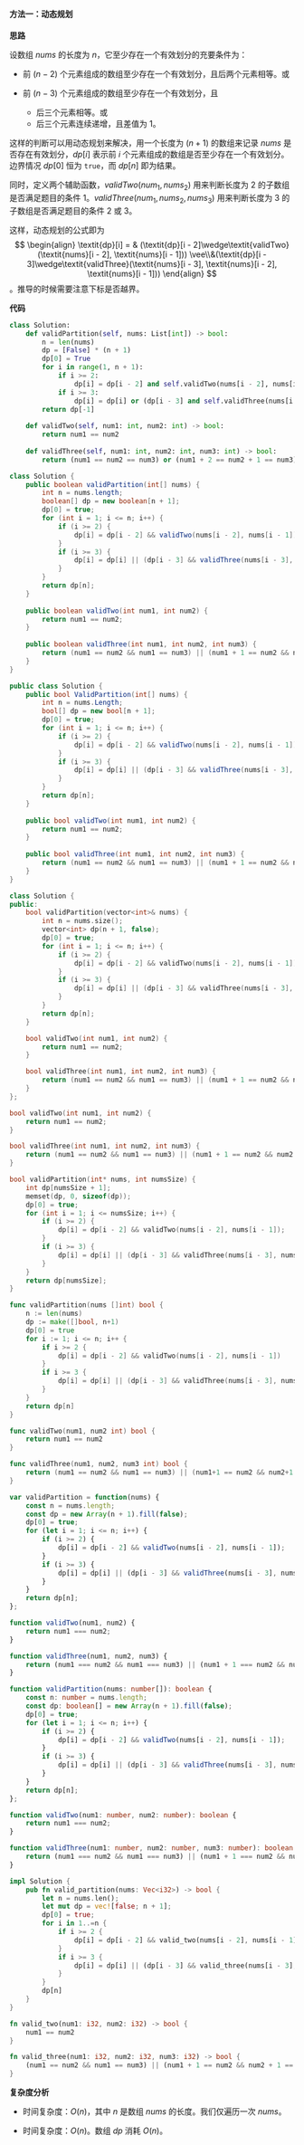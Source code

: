 #### 方法一：动态规划

**思路**

设数组 $\textit{nums}$ 的长度为 $n$，它至少存在一个有效划分的充要条件为：

- 前 $(n-2)$ 个元素组成的数组至少存在一个有效划分，且后两个元素相等。或
- 前 $(n-3)$ 个元素组成的数组至少存在一个有效划分，且

    - 后三个元素相等。或
    - 后三个元素连续递增，且差值为 $1$。

这样的判断可以用动态规划来解决，用一个长度为 $(n+1)$ 的数组来记录 $\textit{nums}$ 是否存在有效划分，$\textit{dp}[i]$ 表示前 $i$ 个元素组成的数组是否至少存在一个有效划分。边界情况 $dp[0]$ 恒为 $\texttt{true}$，而 $dp[n]$ 即为结果。

同时，定义两个辅助函数，$\textit{validTwo}(\textit{num}_1, \textit{nums}_2)$ 用来判断长度为 $2$ 的子数组是否满足题目的条件 $1$。$\textit{validThree}(\textit{num}_1, \textit{nums}_2, \textit{nums}_3)$ 用来判断长度为 $3$ 的子数组是否满足题目的条件 $2$ 或 $3$。

这样，动态规划的公式即为 
$$
\begin{align}
\textit{dp}[i]  = 
& (\textit{dp}[i - 2]\wedge\textit{validTwo}(\textit{nums}[i - 2], \textit{nums}[i - 1]))
\vee\\&(\textit{dp}[i - 3]\wedge\textit{validThree}(\textit{nums}[i - 3], \textit{nums}[i - 2], \textit{nums}[i - 1]))
\end{align}
$$
。推导的时候需要注意下标是否越界。

**代码**

```Python [sol1-Python3]
class Solution:
    def validPartition(self, nums: List[int]) -> bool:
        n = len(nums)
        dp = [False] * (n + 1)
        dp[0] = True
        for i in range(1, n + 1):
            if i >= 2:
                dp[i] = dp[i - 2] and self.validTwo(nums[i - 2], nums[i - 1])
            if i >= 3:
                dp[i] = dp[i] or (dp[i - 3] and self.validThree(nums[i - 3], nums[i - 2], nums[i - 1]))
        return dp[-1]
    
    def validTwo(self, num1: int, num2: int) -> bool:
        return num1 == num2
    
    def validThree(self, num1: int, num2: int, num3: int) -> bool:
        return (num1 == num2 == num3) or (num1 + 2 == num2 + 1 == num3)
```

```Java [sol1-Java]
class Solution {
    public boolean validPartition(int[] nums) {
        int n = nums.length;
        boolean[] dp = new boolean[n + 1];
        dp[0] = true;
        for (int i = 1; i <= n; i++) {
            if (i >= 2) {
                dp[i] = dp[i - 2] && validTwo(nums[i - 2], nums[i - 1]);
            }
            if (i >= 3) {
                dp[i] = dp[i] || (dp[i - 3] && validThree(nums[i - 3], nums[i - 2], nums[i - 1]));
            }
        }
        return dp[n];
    }
    
    public boolean validTwo(int num1, int num2) {
        return num1 == num2;
    }
    
    public boolean validThree(int num1, int num2, int num3) {
        return (num1 == num2 && num1 == num3) || (num1 + 1 == num2 && num2 + 1 == num3);
    }
}
```

```C# [sol1-C#]
public class Solution {
    public bool ValidPartition(int[] nums) {
        int n = nums.Length;
        bool[] dp = new bool[n + 1];
        dp[0] = true;
        for (int i = 1; i <= n; i++) {
            if (i >= 2) {
                dp[i] = dp[i - 2] && validTwo(nums[i - 2], nums[i - 1]);
            }
            if (i >= 3) {
                dp[i] = dp[i] || (dp[i - 3] && validThree(nums[i - 3], nums[i - 2], nums[i - 1]));
            }
        }
        return dp[n];
    }
    
    public bool validTwo(int num1, int num2) {
        return num1 == num2;
    }
    
    public bool validThree(int num1, int num2, int num3) {
        return (num1 == num2 && num1 == num3) || (num1 + 1 == num2 && num2 + 1 == num3);
    }
}
```

```C++ [sol1-C++]
class Solution {
public:
    bool validPartition(vector<int>& nums) {
        int n = nums.size();
        vector<int> dp(n + 1, false);
        dp[0] = true;
        for (int i = 1; i <= n; i++) {
            if (i >= 2) {
                dp[i] = dp[i - 2] && validTwo(nums[i - 2], nums[i - 1]);
            }
            if (i >= 3) {
                dp[i] = dp[i] || (dp[i - 3] && validThree(nums[i - 3], nums[i - 2], nums[i - 1]));
            }
        }  
        return dp[n];
    }

    bool validTwo(int num1, int num2) {
        return num1 == num2;
    }

    bool validThree(int num1, int num2, int num3) {
        return (num1 == num2 && num1 == num3) || (num1 + 1 == num2 && num2 + 1 == num3);
    }
};        
```

```C [sol1-C]
bool validTwo(int num1, int num2) {
    return num1 == num2;
}

bool validThree(int num1, int num2, int num3) {
    return (num1 == num2 && num1 == num3) || (num1 + 1 == num2 && num2 + 1 == num3);
}

bool validPartition(int* nums, int numsSize) {
    int dp[numsSize + 1];
    memset(dp, 0, sizeof(dp));
    dp[0] = true;
    for (int i = 1; i <= numsSize; i++) {
        if (i >= 2) {
            dp[i] = dp[i - 2] && validTwo(nums[i - 2], nums[i - 1]);
        }
        if (i >= 3) {
            dp[i] = dp[i] || (dp[i - 3] && validThree(nums[i - 3], nums[i - 2], nums[i - 1]));
        }
    }  
    return dp[numsSize];
}
```

```Go [sol1-Go]
func validPartition(nums []int) bool {
    n := len(nums)
    dp := make([]bool, n+1)
    dp[0] = true
    for i := 1; i <= n; i++ {
        if i >= 2 {
            dp[i] = dp[i - 2] && validTwo(nums[i - 2], nums[i - 1])
        }
        if i >= 3 {
            dp[i] = dp[i] || (dp[i - 3] && validThree(nums[i - 3], nums[i - 2], nums[i - 1]))
        }
    }
    return dp[n]
}

func validTwo(num1, num2 int) bool {
    return num1 == num2
}

func validThree(num1, num2, num3 int) bool {
    return (num1 == num2 && num1 == num3) || (num1+1 == num2 && num2+1 == num3)
}
```

```JavaScript [sol1-JavaScript]
var validPartition = function(nums) {
    const n = nums.length;
    const dp = new Array(n + 1).fill(false);
    dp[0] = true;
    for (let i = 1; i <= n; i++) {
        if (i >= 2) {
            dp[i] = dp[i - 2] && validTwo(nums[i - 2], nums[i - 1]);
        }
        if (i >= 3) {
            dp[i] = dp[i] || (dp[i - 3] && validThree(nums[i - 3], nums[i - 2], nums[i - 1]));
        }
    }
    return dp[n];
};

function validTwo(num1, num2) {
    return num1 === num2;
}

function validThree(num1, num2, num3) {
    return (num1 === num2 && num1 === num3) || (num1 + 1 === num2 && num2 + 1 === num3);
}
```

```TypeScript [sol1-TypeScript]
function validPartition(nums: number[]): boolean {
    const n: number = nums.length;
    const dp: boolean[] = new Array(n + 1).fill(false);
    dp[0] = true;
    for (let i = 1; i <= n; i++) {
        if (i >= 2) {
            dp[i] = dp[i - 2] && validTwo(nums[i - 2], nums[i - 1]);
        }
        if (i >= 3) {
            dp[i] = dp[i] || (dp[i - 3] && validThree(nums[i - 3], nums[i - 2], nums[i - 1]));
        }
    }
    return dp[n];
};

function validTwo(num1: number, num2: number): boolean {
    return num1 === num2;
}

function validThree(num1: number, num2: number, num3: number): boolean {
    return (num1 === num2 && num1 === num3) || (num1 + 1 === num2 && num2 + 1 === num3);
}
```

```Rust [sol1-Rust]
impl Solution {
    pub fn valid_partition(nums: Vec<i32>) -> bool {
        let n = nums.len();
        let mut dp = vec![false; n + 1];
        dp[0] = true;
        for i in 1..=n {
            if i >= 2 {
                dp[i] = dp[i - 2] && valid_two(nums[i - 2], nums[i - 1]);
            }
            if i >= 3 {
                dp[i] = dp[i] || (dp[i - 3] && valid_three(nums[i - 3], nums[i - 2], nums[i - 1]));
            }
        }
        dp[n]
    }
}

fn valid_two(num1: i32, num2: i32) -> bool {
    num1 == num2
}

fn valid_three(num1: i32, num2: i32, num3: i32) -> bool {
    (num1 == num2 && num1 == num3) || (num1 + 1 == num2 && num2 + 1 == num3)
}
```

**复杂度分析**

- 时间复杂度：$O(n)$，其中 $n$ 是数组 $\textit{nums}$ 的长度。我们仅遍历一次 $\textit{nums}$。

- 时间复杂度：$O(n)$。数组 $\textit{dp}$ 消耗 $O(n)$。